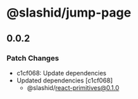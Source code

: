# @slashid/jump-page

## 0.0.2

### Patch Changes

- c1cf068: Update dependencies
- Updated dependencies [c1cf068]
  - @slashid/react-primitives@0.1.0

